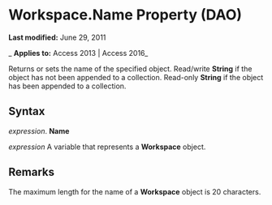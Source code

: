 
# Workspace.Name Property (DAO)

 **Last modified:** June 29, 2011

 _ **Applies to:** Access 2013 | Access 2016_

Returns or sets the name of the specified object. Read/write  **String** if the object has not been appended to a collection. Read-only **String** if the object has been appended to a collection.


## Syntax

 _expression_. **Name**

 _expression_ A variable that represents a **Workspace** object.


## Remarks

The maximum length for the name of a  **Workspace** object is 20 characters.

